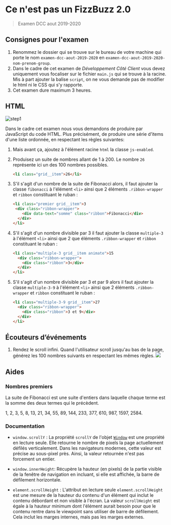 # Ce n'est pas un FizzBuzz 2.0

> Examen DCC aout 2019-2020

## Consignes pour l'examen

1. Renommez le dossier qui se trouve sur le bureau de votre machine qui porte le nom `examen-dcc-aout-2019-2020` en `examen-dcc-aout-2019-2020-nom-prenom-group`.
1. Dans le cadre de cet examen de *Développement Côté Client* vous devez uniquement vous focaliser sur le fichier `main.js` qui se trouve à la racine. Mis à part ajouter la balise `script`, on ne vous demande pas de modifier le html ni le CSS qui s'y rapporte.
1. Cet examen dure maximum 3 heures.

## HTML

![step1](./img/step1.gif)

Dans le cadre cet examen nous vous demandons de produire par JavaScript du code HTML. Plus précisément, de produire une série d’items d'une liste ordonnée, en respectant les règles suivantes:

1. Mais avant ça, ajoutez à l'élément racine `html` la classe `js-enabled`.
1. Produisez un suite de nombres allant de 1 à 200. Le nombre `26` représente ici un des 100 nombres possibles.

    ~~~html
    <li class="grid__item">26</li>
    ~~~

1. S'il s'agit d'un nombre de la suite de Fibonacci alors, il faut ajouter la classe `fibonacci` à l'élément `<li>` ainsi que 2 éléments `.ribbon-wrapper` et `ribbon` constituant le ruban :

    ~~~html
    <li class="premier grid__item">3
     <div class="ribbon-wrapper">
        <div data-text="somme" class="ribbon">Fibonacci</div>
      </div>
    </li>
    ~~~

1. S'il s'agit d'un nombre divisible par 3 il faut ajouter la classe `multiple-3` à l'élément `<li>` ainsi que 2 que éléments `.ribbon-wrapper` et `ribbon` constituant le ruban :

    ~~~html
    <li class="multiple-3 grid__item animate">15
      <div class="ribbon-wrapper">
        <div class="ribbon">3</div>
      </div>
    </li>
    ~~~

1. S'il s'agit d'un nombre divisible par 3 et par 9 alors il faut ajouter la classe `multiple-3-9`  à l'élément `<li>` ainsi que 2 éléments `.ribbon-wrapper` et `ribbon` constituant le ruban :

    ~~~HTML
    <li class="multiple-3-9 grid__item">27
      <div class="ribbon-wrapper">
        <div class="ribbon">3 et 9</div>
      </div>
    </li>
    ~~~

## Écouteurs d’événements

1. Rendez le scroll infini. Quand l'utilisateur scroll jusqu'au bas de la page, générez les 100 nombres suivants en respectant les mêmes règles.
 ![](./img/step1.gif)

## Aides

### Nombres premiers

La suite de Fibonacci est une suite d'entiers dans laquelle chaque terme est la somme des deux termes qui le précèdent.

1, 2, 3, 5, 8, 13, 21, 34, 55, 89, 144, 233, 377, 610, 987, 1597, 2584.

### Documentation

* `window.scrollY` : La propriété `scrollY` de l'objet [`Window`](https://developer.mozilla.org/fr/docs/Web/API/Window) est une propriété en lecture seule. Elle retourne le nombre de pixels la page actuellement défilés verticalement. Dans les navigateurs modernes, cette valeur est précise au sous-pixel près. Ainsi, la valeur retournée n'est pas forcement un entier.

* `window.innerHeight`: Récupère la hauteur (en pixels) de la partie visible de la fenêtre de navigation en incluant, si elle est affichée, la barre de défilement horizontale.

* `element.scrollHeight` : L'attribut en lecture seule `element.scrollHeight` est une mesure de la hauteur du contenu d'un élément qui inclut le contenu débordant et non visible à l'écran. La valeur `scrollHeight` est égale à la hauteur minimum dont l'élément aurait besoin pour que le contenu rentre dans le viewpoint sans utiliser de barre de défilement. Cela inclut les marges internes, mais pas les marges externes.
